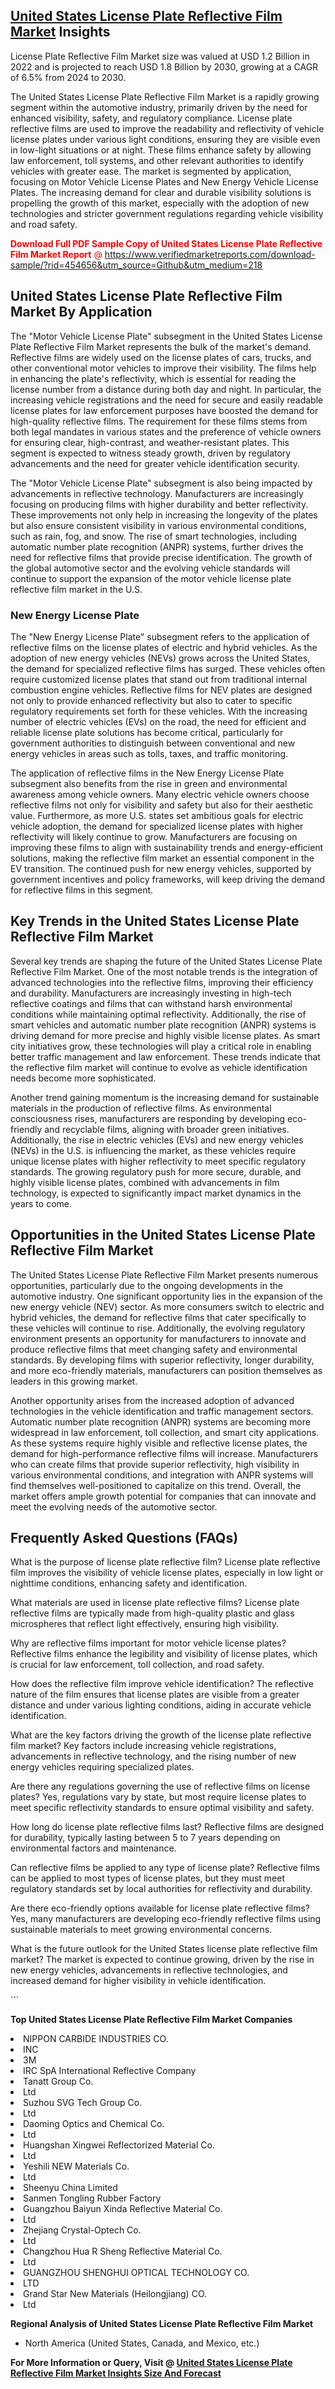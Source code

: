 <h2><a href="https://www.verifiedmarketreports.com/download-sample/?rid=454656&amp;utm_source=Github&amp;utm_medium=218" target="_blank">United States License Plate Reflective Film Market</a> Insights</h2><p>License Plate Reflective Film Market size was valued at USD 1.2 Billion in 2022 and is projected to reach USD 1.8 Billion by 2030, growing at a CAGR of 6.5% from 2024 to 2030.</p><p> <p>The United States License Plate Reflective Film Market is a rapidly growing segment within the automotive industry, primarily driven by the need for enhanced visibility, safety, and regulatory compliance. License plate reflective films are used to improve the readability and reflectivity of vehicle license plates under various light conditions, ensuring they are visible even in low-light situations or at night. These films enhance safety by allowing law enforcement, toll systems, and other relevant authorities to identify vehicles with greater ease. The market is segmented by application, focusing on Motor Vehicle License Plates and New Energy Vehicle License Plates. The increasing demand for clear and durable visibility solutions is propelling the growth of this market, especially with the adoption of new technologies and stricter government regulations regarding vehicle visibility and road safety. <p><span class=""><span style="color: #ff0000;"><strong>Download Full PDF Sample Copy of United States License Plate Reflective Film Market Report</strong> @ </span><a href="https://www.verifiedmarketreports.com/download-sample/?rid=454656&amp;utm_source=Github&amp;utm_medium=218" target="_blank">https://www.verifiedmarketreports.com/download-sample/?rid=454656&amp;utm_source=Github&amp;utm_medium=218</a></span></p></p> <h2>United States License Plate Reflective Film Market By Application</h2> <p>The "Motor Vehicle License Plate" subsegment in the United States License Plate Reflective Film Market represents the bulk of the market's demand. Reflective films are widely used on the license plates of cars, trucks, and other conventional motor vehicles to improve their visibility. The films help in enhancing the plate's reflectivity, which is essential for reading the license number from a distance during both day and night. In particular, the increasing vehicle registrations and the need for secure and easily readable license plates for law enforcement purposes have boosted the demand for high-quality reflective films. The requirement for these films stems from both legal mandates in various states and the preference of vehicle owners for ensuring clear, high-contrast, and weather-resistant plates. This segment is expected to witness steady growth, driven by regulatory advancements and the need for greater vehicle identification security. <p>The "Motor Vehicle License Plate" subsegment is also being impacted by advancements in reflective technology. Manufacturers are increasingly focusing on producing films with higher durability and better reflectivity. These improvements not only help in increasing the longevity of the plates but also ensure consistent visibility in various environmental conditions, such as rain, fog, and snow. The rise of smart technologies, including automatic number plate recognition (ANPR) systems, further drives the need for reflective films that provide precise identification. The growth of the global automotive sector and the evolving vehicle standards will continue to support the expansion of the motor vehicle license plate reflective film market in the U.S.</p> <h3>New Energy License Plate</h3> <p>The "New Energy License Plate" subsegment refers to the application of reflective films on the license plates of electric and hybrid vehicles. As the adoption of new energy vehicles (NEVs) grows across the United States, the demand for specialized reflective films has surged. These vehicles often require customized license plates that stand out from traditional internal combustion engine vehicles. Reflective films for NEV plates are designed not only to provide enhanced reflectivity but also to cater to specific regulatory requirements set forth for these vehicles. With the increasing number of electric vehicles (EVs) on the road, the need for efficient and reliable license plate solutions has become critical, particularly for government authorities to distinguish between conventional and new energy vehicles in areas such as tolls, taxes, and traffic monitoring. <p>The application of reflective films in the New Energy License Plate subsegment also benefits from the rise in green and environmental awareness among vehicle owners. Many electric vehicle owners choose reflective films not only for visibility and safety but also for their aesthetic value. Furthermore, as more U.S. states set ambitious goals for electric vehicle adoption, the demand for specialized license plates with higher reflectivity will likely continue to grow. Manufacturers are focusing on improving these films to align with sustainability trends and energy-efficient solutions, making the reflective film market an essential component in the EV transition. The continued push for new energy vehicles, supported by government incentives and policy frameworks, will keep driving the demand for reflective films in this segment.</p> <h2>Key Trends in the United States License Plate Reflective Film Market</h2> <p>Several key trends are shaping the future of the United States License Plate Reflective Film Market. One of the most notable trends is the integration of advanced technologies into the reflective films, improving their efficiency and durability. Manufacturers are increasingly investing in high-tech reflective coatings and films that can withstand harsh environmental conditions while maintaining optimal reflectivity. Additionally, the rise of smart vehicles and automatic number plate recognition (ANPR) systems is driving demand for more precise and highly visible license plates. As smart city initiatives grow, these technologies will play a critical role in enabling better traffic management and law enforcement. These trends indicate that the reflective film market will continue to evolve as vehicle identification needs become more sophisticated. <p>Another trend gaining momentum is the increasing demand for sustainable materials in the production of reflective films. As environmental consciousness rises, manufacturers are responding by developing eco-friendly and recyclable films, aligning with broader green initiatives. Additionally, the rise in electric vehicles (EVs) and new energy vehicles (NEVs) in the U.S. is influencing the market, as these vehicles require unique license plates with higher reflectivity to meet specific regulatory standards. The growing regulatory push for more secure, durable, and highly visible license plates, combined with advancements in film technology, is expected to significantly impact market dynamics in the years to come.</p> <h2>Opportunities in the United States License Plate Reflective Film Market</h2> <p>The United States License Plate Reflective Film Market presents numerous opportunities, particularly due to the ongoing developments in the automotive industry. One significant opportunity lies in the expansion of the new energy vehicle (NEV) sector. As more consumers switch to electric and hybrid vehicles, the demand for reflective films that cater specifically to these vehicles will continue to rise. Additionally, the evolving regulatory environment presents an opportunity for manufacturers to innovate and produce reflective films that meet changing safety and environmental standards. By developing films with superior reflectivity, longer durability, and more eco-friendly materials, manufacturers can position themselves as leaders in this growing market. <p>Another opportunity arises from the increased adoption of advanced technologies in the vehicle identification and traffic management sectors. Automatic number plate recognition (ANPR) systems are becoming more widespread in law enforcement, toll collection, and smart city applications. As these systems require highly visible and reflective license plates, the demand for high-performance reflective films will increase. Manufacturers who can create films that provide superior reflectivity, high visibility in various environmental conditions, and integration with ANPR systems will find themselves well-positioned to capitalize on this trend. Overall, the market offers ample growth potential for companies that can innovate and meet the evolving needs of the automotive sector.</p> <h2>Frequently Asked Questions (FAQs)</h2> <p>What is the purpose of license plate reflective film? License plate reflective film improves the visibility of vehicle license plates, especially in low light or nighttime conditions, enhancing safety and identification.</p> <p>What materials are used in license plate reflective films? License plate reflective films are typically made from high-quality plastic and glass microspheres that reflect light effectively, ensuring high visibility.</p> <p>Why are reflective films important for motor vehicle license plates? Reflective films enhance the legibility and visibility of license plates, which is crucial for law enforcement, toll collection, and road safety.</p> <p>How does the reflective film improve vehicle identification? The reflective nature of the film ensures that license plates are visible from a greater distance and under various lighting conditions, aiding in accurate vehicle identification.</p> <p>What are the key factors driving the growth of the license plate reflective film market? Key factors include increasing vehicle registrations, advancements in reflective technology, and the rising number of new energy vehicles requiring specialized plates.</p> <p>Are there any regulations governing the use of reflective films on license plates? Yes, regulations vary by state, but most require license plates to meet specific reflectivity standards to ensure optimal visibility and safety.</p> <p>How long do license plate reflective films last? Reflective films are designed for durability, typically lasting between 5 to 7 years depending on environmental factors and maintenance.</p> <p>Can reflective films be applied to any type of license plate? Reflective films can be applied to most types of license plates, but they must meet regulatory standards set by local authorities for reflectivity and durability.</p> <p>Are there eco-friendly options available for license plate reflective films? Yes, many manufacturers are developing eco-friendly reflective films using sustainable materials to meet growing environmental concerns.</p> <p>What is the future outlook for the United States license plate reflective film market? The market is expected to continue growing, driven by the rise in new energy vehicles, advancements in reflective technologies, and increased demand for higher visibility in vehicle identification.</p> ```</p><p><strong>Top United States License Plate Reflective Film Market Companies</strong></p><div data-test-id=""><p><li>NIPPON CARBIDE INDUSTRIES CO.</li><li> INC</li><li> 3M</li><li> IRC SpA International Reflective Company</li><li> Tanatt Group Co.</li><li> Ltd</li><li> Suzhou SVG Tech Group Co.</li><li> Ltd</li><li> Daoming Optics and Chemical Co.</li><li> Ltd</li><li> Huangshan Xingwei Reflectorized Material Co.</li><li> Ltd</li><li> Yeshili NEW Materials Co.</li><li>Ltd</li><li> Sheenyu China Limited</li><li> Sanmen Tongling Rubber Factory</li><li> Guangzhou Baiyun Xinda Reflective Material Co.</li><li> Ltd</li><li> Zhejiang Crystal-Optech Co.</li><li>Ltd</li><li> Changzhou Hua R Sheng Reflective Material Co.</li><li>Ltd</li><li> GUANGZHOU SHENGHUI OPTICAL TECHNOLOGY CO.</li><li>LTD</li><li> Grand Star New Materials (Heilongjiang) CO.</li><li>Ltd</li></p><div><strong>Regional Analysis of&nbsp;United States License Plate Reflective Film Market</strong></div><ul><li dir="ltr"><p dir="ltr">North America&nbsp;(United States, Canada, and Mexico, etc.)</p></li></ul><p><strong>For More Information or Query, Visit @&nbsp;</strong><strong><a href="https://www.verifiedmarketreports.com/product/license-plate-reflective-film-market/?utm_source=Github&amp;utm_medium=218" target="_blank">United States License Plate Reflective Film Market Insights Size And Forecast</a></strong></p></div>
